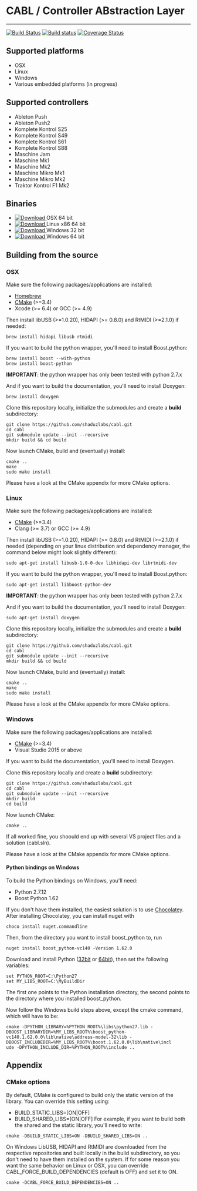 # CABL / Controller ABstraction Layer #
--------------------
[![Build Status](https://travis-ci.org/shaduzlabs/cabl.svg?branch=develop)](https://travis-ci.org/shaduzlabs/cabl) [![Build status](https://ci.appveyor.com/api/projects/status/7pfqx8o4df2oy09t/branch/develop?svg=true)](https://ci.appveyor.com/project/shaduzlabs/cabl/branch/develop) [![Coverage Status](https://coveralls.io/repos/github/shaduzlabs/cabl/badge.svg?branch=develop)](https://coveralls.io/github/shaduzlabs/cabl?branch=develop)

## Supported platforms ##

* OSX
* Linux
* Windows
* Various embedded platforms (in progress)

## Supported controllers ##
* Ableton Push
* Ableton Push2
* Komplete Kontrol S25
* Komplete Kontrol S49
* Komplete Kontrol S61
* Komplete Kontrol S88
* Maschine Jam
* Maschine Mk1
* Maschine Mk2
* Maschine Mikro Mk1
* Maschine Mikro Mk2
* Traktor Kontrol F1 Mk2

## Binaries ##
* [ ![Download](https://api.bintray.com/packages/shaduzlabs/cabl/cabl-osx-64/images/download.svg) ](https://bintray.com/shaduzlabs/cabl/cabl-osx-64/_latestVersion) OSX 64 bit
* [ ![Download](https://api.bintray.com/packages/shaduzlabs/cabl/cabl-linux-64/images/download.svg) ](https://bintray.com/shaduzlabs/cabl/cabl-linux-64/_latestVersion) Linux x86 64 bit
* [ ![Download](https://api.bintray.com/packages/shaduzlabs/cabl/cabl-win-32/images/download.svg) ](https://bintray.com/shaduzlabs/cabl/cabl-win-32/_latestVersion) Windows 32 bit
* [ ![Download](https://api.bintray.com/packages/shaduzlabs/cabl/cabl-win-64/images/download.svg) ](https://bintray.com/shaduzlabs/cabl/cabl-win-32/_latestVersion) Windows 64 bit



## Building from the source ##

### OSX ###
Make sure the following packages/applications are installed:
- [Homebrew ](http://brew.sh/)
- [CMake](http://www.cmake.org/) (>=3.4)
- Xcode (>= 6.4) or GCC (>= 4.9)

Then install libUSB (>=1.0.20), HIDAPI (>= 0.8.0) and RtMIDI (>=2.1.0) if needed:
```
brew install hidapi libusb rtmidi
```
If you want to build the python wrapper, you'll need to install Boost.python:
```
brew install boost --with-python
brew install boost-python
```
**IMPORTANT**: the python wrapper has only been tested with python 2.7.x

And if you want to build the documentation, you'll need to install Doxygen:
```
brew install doxygen
```
Clone this repository locally, initialize the submodules and create a **build** subdirectory:
```
git clone https://github.com/shaduzlabs/cabl.git
cd cabl
git submodule update --init --recursive
mkdir build && cd build
```
Now launch CMake, build and (eventually) install:
```
cmake ..
make
sudo make install
```
Please have a look at the CMake appendix for more CMake options.

### Linux ###
Make sure the following packages/applications are installed:
- [CMake](http://www.cmake.org/) (>=3.4)
- Clang (>= 3.7) or GCC (>= 4.9)

Then install libUSB (>=1.0.20), HIDAPI (>= 0.8.0) and RtMIDI (>=2.1.0) if needed (depending on your linux distribution and dependency manager, the command below might look slightly different):
```
sudo apt-get install libusb-1.0-0-dev libhidapi-dev librtmidi-dev
```
If you want to build the python wrapper, you'll need to install Boost.python:
```
sudo apt-get install libboost-python-dev
```
**IMPORTANT**: the python wrapper has only been tested with python 2.7.x

And if you want to build the documentation, you'll need to install Doxygen:
```
sudo apt-get install doxygen
```
Clone this repository locally, initialize the submodules and create a **build** subdirectory:
```
git clone https://github.com/shaduzlabs/cabl.git
cd cabl
git submodule update --init --recursive
mkdir build && cd build
```
Now launch CMake, build and (eventually) install:
```
cmake ..
make
sudo make install
```
Please have a look at the CMake appendix for more CMake options.

### Windows ###
Make sure the following packages/applications are installed:
- [CMake](http://www.cmake.org/) (>=3.4)
- Visual Studio 2015 or above

If you want to build the documentation, you'll need to install Doxygen.

Clone this repository locally and create a **build** subdirectory:
```
git clone https://github.com/shaduzlabs/cabl.git
cd cabl
git submodule update --init --recursive
mkdir build
cd build
```
Now launch CMake:
```
cmake ..
```
If all worked fine, you shoould end up with several VS project files and a solution (cabl.sln).

Please have a look at the CMake appendix for more CMake options.

#### Python bindings on Windows ####
To build the Python bindings on Windows, you'll need:
* Python 2.7.12
* Boost Python 1.62

If you don't have them installed, the easiest solution is to use [Chocolatey](https://chocolatey.org/). After installing Chocolatey, you can install nuget with
```
choco install nuget.commandline
```
Then, from the directory you want to install boost_python to, run
```
nuget install boost_python-vc140 -Version 1.62.0
```
Download and install Python ([32bit](https://www.python.org/ftp/python/2.7.12/python-2.7.12.msi) or [64bit](https://www.python.org/ftp/python/2.7.12/python-2.7.12.amd64.msi)), then set the following variables:
```
set PYTHON_ROOT=C:\Python27
set MY_LIBS_ROOT=C:\MyBuildDir
```
The first one points to the Python installation directory, the second points to the directory where you installed boost_python.

Now follow the Windows build steps above, except the cmake command, which will have to be:
```
cmake -DPYTHON_LIBRARY=%PYTHON_ROOT%\libs\python27.lib -DBOOST_LIBRARYDIR=%MY_LIBS_ROOT%\boost_python-vc140.1.62.0.0\lib\native\address-model-32\lib -DBOOST_INCLUDEDIR=%MY_LIBS_ROOT%\boost.1.62.0.0\lib\native\incl
ude -DPYTHON_INCLUDE_DIR=%PYTHON_ROOT%\include ..
```


## Appendix ##
### CMake options ###
By default, CMake is configured to build only the static version of the library. You can override this setting using:
- BUILD_STATIC_LIBS=[ON|OFF]
- BUILD_SHARED_LIBS=[ON|OFF]
For example, if you want to build both the shared and the static library, you'll need to write:
```
cmake -DBUILD_STATIC_LIBS=ON -DBUILD_SHARED_LIBS=ON ..
```
On Windows LibUSB, HIDAPI and RtMIDI are downloaded from the respective repositories and built locally in the build subdirectory, so you don't need to have them installed on the system. If for some reason you want the same behavior on Linux or OSX, you can override CABL_FORCE_BUILD_DEPENDENCIES (default is OFF) and set it to ON.
```
cmake -DCABL_FORCE_BUILD_DEPENDENCIES=ON ..
```
